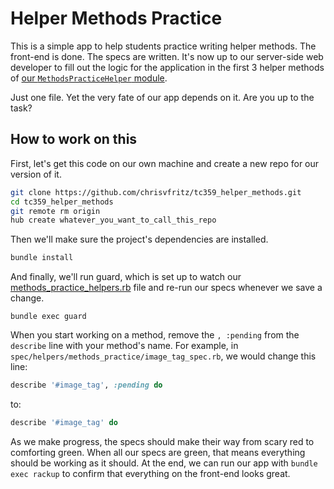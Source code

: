 # Helper Methods Practice

This is a simple app to help students practice writing helper methods. The front-end is done. The specs are written. It's now up to our server-side web developer to fill out the logic for the application in the first 3 helper methods of [our `MethodsPracticeHelper` module](https://github.com/chrisvfritz/tc359_helper_methods/blob/master/helpers/methods_practice_helpers.rb).

Just one file. Yet the very fate of our app depends on it. Are you up to the task?

## How to work on this

First, let's get this code on our own machine and create a new repo for our version of it.

``` bash
git clone https://github.com/chrisvfritz/tc359_helper_methods.git
cd tc359_helper_methods
git remote rm origin
hub create whatever_you_want_to_call_this_repo
```

Then we'll make sure the project's dependencies are installed.

``` bash
bundle install
```

And finally, we'll run guard, which is set up to watch our [methods_practice_helpers.rb](https://github.com/chrisvfritz/tc359_helper_methods/blob/master/helpers/methods_practice_helpers.rb) file and re-run our specs whenever we save a change.

```
bundle exec guard
```

When you start working on a method, remove the `, :pending` from the `describe` line with your method's name. For example, in `spec/helpers/methods_practice/image_tag_spec.rb`, we would change this line:

``` ruby
describe '#image_tag', :pending do
```

to:

``` ruby
describe '#image_tag' do
```

As we make progress, the specs should make their way from scary red to comforting green. When all our specs are green, that means everything should be working as it should. At the end, we can run our app with `bundle exec rackup` to confirm that everything on the front-end looks great.
